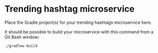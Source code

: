 # Trending hashtag microservice

Place the Gradle project(s) for your trending hashtags microservice here.

It should be possible to build your microservice with this command from a
Git Bash window:

```sh
./gradlew build
```
